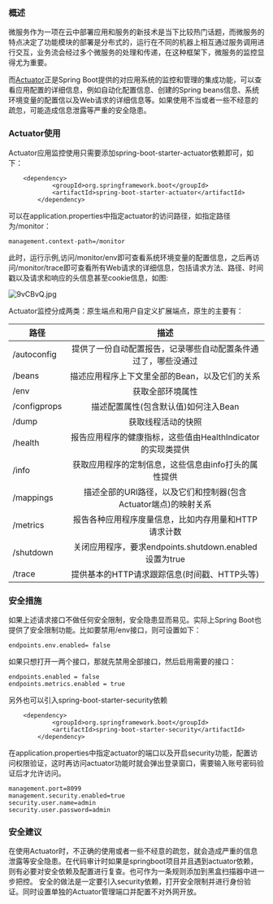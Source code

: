 ### 概述

微服务作为一项在云中部署应用和服务的新技术是当下比较热门话题，而微服务的特点决定了功能模块的部署是分布式的，运行在不同的机器上相互通过服务调用进行交互，业务流会经过多个微服务的处理和传递，在这种框架下，微服务的监控显得尤为重要。

而[Actuator](https://docs.spring.io/spring-boot/docs/current/reference/htmlsingle/#production-ready)正是Spring Boot提供的对应用系统的监控和管理的集成功能，可以查看应用配置的详细信息，例如自动化配置信息、创建的Spring beans信息、系统环境变量的配置信以及Web请求的详细信息等。如果使用不当或者一些不经意的疏忽，可能造成信息泄露等严重的安全隐患。

### Actuator使用
Actuator应用监控使用只需要添加spring-boot-starter-actuator依赖即可，如下：
``` 
    <dependency>
			<groupId>org.springframework.boot</groupId>
			<artifactId>spring-boot-starter-actuator</artifactId>
		</dependency>
``` 
可以在application.properties中指定actuator的访问路径，如指定路径为/monitor：
``` 
management.context-path=/monitor
``` 
此时，运行示例,访问/monitor/env即可查看系统环境变量的配置信息，之后再访问/monitor/trace即可查看所有Web请求的详细信息，包括请求方法、路径、时间戳以及请求和响应的头信息甚至cookie信息，如图:

![9vCBvQ.jpg](https://s1.ax1x.com/2018/03/29/9vCBvQ.jpg)

Actuator监控分成两类：原生端点和用户自定义扩展端点，原生的主要有：

| 路径        | 描述|
| ------------- |:-------------:|
| /autoconfig | 提供了一份自动配置报告，记录哪些自动配置条件通过了，哪些没通过 |
| /beans | 描述应用程序上下文里全部的Bean，以及它们的关系 |
| /env | 获取全部环境属性 |
| /configprops | 描述配置属性(包含默认值)如何注入Bean |
| /dump | 获取线程活动的快照 |
| /health | 报告应用程序的健康指标，这些值由HealthIndicator的实现类提供 |
| /info | 获取应用程序的定制信息，这些信息由info打头的属性提供 |
| /mappings | 描述全部的URI路径，以及它们和控制器(包含Actuator端点)的映射关系 |
| /metrics | 报告各种应用程序度量信息，比如内存用量和HTTP请求计数 |
| /shutdown | 关闭应用程序，要求endpoints.shutdown.enabled设置为true |
| /trace | 提供基本的HTTP请求跟踪信息(时间戳、HTTP头等) |

### 安全措施

如果上述请求接口不做任何安全限制，安全隐患显而易见。实际上Spring Boot也提供了安全限制功能。比如要禁用/env接口，则可设置如下：
``` 
endpoints.env.enabled= false
```
如果只想打开一两个接口，那就先禁用全部接口，然后启用需要的接口：
``` 
endpoints.enabled = false
endpoints.metrics.enabled = true
```
另外也可以引入spring-boot-starter-security依赖
```
    <dependency>
			<groupId>org.springframework.boot</groupId>
			<artifactId>spring-boot-starter-security</artifactId>
		</dependency>
```
在application.properties中指定actuator的端口以及开启security功能，配置访问权限验证，这时再访问actuator功能时就会弹出登录窗口，需要输入账号密码验证后才允许访问。
```
management.port=8099
management.security.enabled=true
security.user.name=admin
security.user.password=admin
```

### 安全建议
在使用Actuator时，不正确的使用或者一些不经意的疏忽，就会造成严重的信息泄露等安全隐患。在代码审计时如果是springboot项目并且遇到actuator依赖，则有必要对安全依赖及配置进行复查。也可作为一条规则添加到黑盒扫描器中进一步把控。
安全的做法是一定要引入security依赖，打开安全限制并进行身份验证。同时设置单独的Actuator管理端口并配置不对外网开放。
